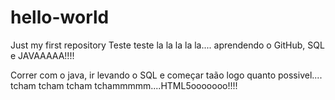 # hello-world
Just my first repository
Teste teste la la la la la.... aprendendo o GitHub, SQL e JAVAAAAA!!!!

Correr com o java, ir levando o SQL e começar taão logo quanto possivel.... tcham tcham tcham tchammmmm....HTML5ooooooo!!!!
